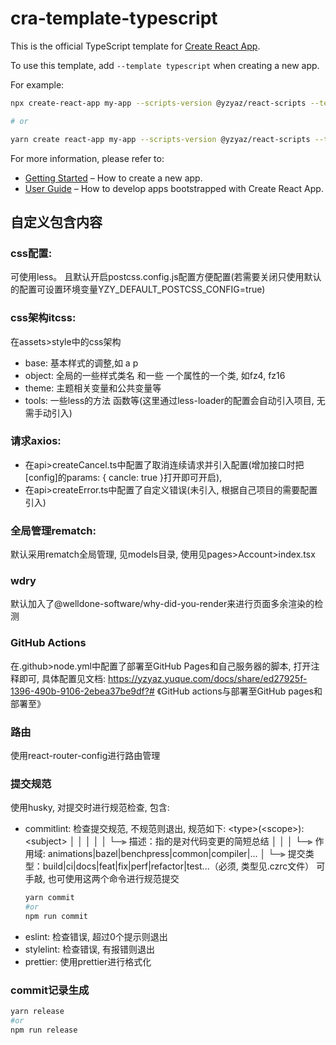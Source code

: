 # cra-template-typescript

This is the official TypeScript template for [Create React App](https://github.com/facebook/create-react-app).

To use this template, add `--template typescript` when creating a new app.

For example:

```sh
npx create-react-app my-app --scripts-version @yzyaz/react-scripts --template @yzyaz/typescript

# or

yarn create react-app my-app --scripts-version @yzyaz/react-scripts --template @yzyaz/typescript
```

For more information, please refer to:

- [Getting Started](https://create-react-app.dev/docs/getting-started) – How to create a new app.
- [User Guide](https://create-react-app.dev) – How to develop apps bootstrapped with Create React App.

## 自定义包含内容

### css配置:
可使用less。
且默认开启postcss.config.js配置方便配置(若需要关闭只使用默认的配置可设置环境变量YZY_DEFAULT_POSTCSS_CONFIG=true)

### css架构itcss:
在assets>style中的css架构
+ base: 基本样式的调整,如 a p
+ object: 全局的一些样式类名 和一些 一个属性的一个类, 如fz4, fz16
+ theme: 主题相关变量和公共变量等
+ tools: 一些less的方法 函数等(这里通过less-loader的配置会自动引入项目, 无需手动引入)


### 请求axios:
+ 在api>createCancel.ts中配置了取消连续请求并引入配置(增加接口时把[config]的params: { cancle: true }打开即可开启), 
+ 在api>createError.ts中配置了自定义错误(未引入, 根据自己项目的需要配置引入)


### 全局管理rematch:
默认采用rematch全局管理, 见models目录, 使用见pages>Account>index.tsx

### wdry
默认加入了@welldone-software/why-did-you-render来进行页面多余渲染的检测

### GitHub Actions
在.github>node.yml中配置了部署至GitHub Pages和自己服务器的脚本, 打开注释即可, 具体配置见文档: https://yzyaz.yuque.com/docs/share/ed27925f-1396-490b-9106-2ebea37be9df?# 《GitHub actions与部署至GitHub pages和部署至》

### 路由
使用react-router-config进行路由管理

### 提交规范
使用husky, 对提交时进行规范检查, 包含: 
+ commitlint: 检查提交规范, 不规范则退出, 规范如下:
 \<type>(\<scope>): \<subject>
  │       │             │
  │       │             └─⫸ 描述：指的是对代码变更的简短总结
  │       │
  │       └─⫸ 作用域: animations|bazel|benchpress|common|compiler|...
  │
  └─⫸ 提交类型：build|ci|docs|feat|fix|perf|refactor|test...（必须, 类型见.czrc文件）
  可手敲, 也可使用这两个命令进行规范提交
  ```sh
  yarn commit
  #or
  npm run commit
  ```
+ eslint: 检查错误, 超过0个提示则退出
+ stylelint: 检查错误, 有报错则退出
+ prettier: 使用prettier进行格式化


### commit记录生成
```sh
yarn release
#or
npm run release
```
